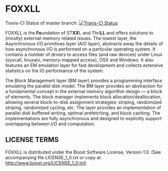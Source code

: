 # FOXXLL
Travis-CI Status of master branch: [![Travis-CI Status](https://travis-ci.org/foxxll/foxxll.svg?branch=master)](https://travis-ci.org/foxxll/foxxll)

FOXXLL is the **Fo**undation of ST**XX**L and Thri**LL** and offers solutions to (mostly) external-memory related issues.
The lowest layer, the Asynchronous I/O primitives layer (AIO layer), abstracts away the details of how asynchronous I/O is performed on a particular operating system.
It contains a number of drivers to access files (and raw devices) under Linux (syscall, linuxaio, memory-mapped access), OSX and Windows.
It also features an EM emulation layer for fast development and collects extensive statistics on the IO performance of the system.

The Block Management layer (BM layer) provides a programming interface emulating the parallel disk model.
The BM layer provides an abstraction for a fundamental concept in the external memory algorithm design — a block of elements.
The block manager implements block allocation/deallocation, allowing several block-to-disk assignment strategies: striping, randomized striping, randomized cycling, etc.
The layer provides an implementation of parallel disk buffered writing, optimal prefetching, and block caching.
The implementations are fully asynchronous and designed to explicitly support overlapping between I/O and computation.

## LICENSE TERMS

FOXXLL is distributed under the Boost Software License, Version 1.0. (See accompanying file LICENSE_1_0.txt or copy at http://www.boost.org/LICENSE_1_0.txt)
